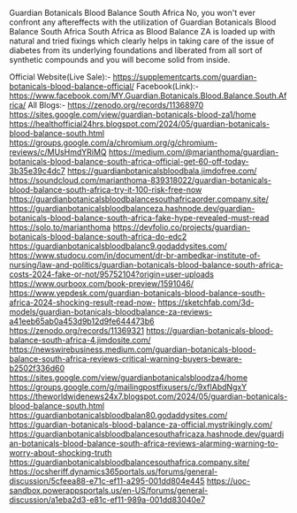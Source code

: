 Guardian Botanicals Blood Balance South Africa No, you won't ever confront any aftereffects with the utilization of Guardian Botanicals Blood Balance South Africa South Africa as Blood Balance ZA is loaded up with natural and tried fixings which clearly helps in taking care of the issue of diabetes from its underlying foundations and liberated from all sort of synthetic compounds and you will become solid from inside. 





Official Website(Live Sale):- https://supplementcarts.com/guardian-botanicals-blood-balance-official/
Facebook(Link):- https://www.facebook.com/MY.Guardian.Botanicals.Blood.Balance.South.Africa/
All Blogs:-
https://zenodo.org/records/11368970
https://sites.google.com/view/guardian-botanicals-blood-za1/home
https://healthofficial24hrs.blogspot.com/2024/05/guardian-botanicals-blood-balance-south.html
https://groups.google.com/a/chromium.org/g/chromium-reviews/c/MUsHmdYRiMQ
https://medium.com/@marianthoma/guardian-botanicals-blood-balance-south-africa-official-get-60-off-today-3b35e39c4dc7
https://guardianbotanicalsbloodbala.jimdofree.com/
https://soundcloud.com/marianthoma-839318022/guardian-botanicals-blood-balance-south-africa-try-it-100-risk-free-now
https://guardianbotanicalsbloodbalancesouthafricaorder.company.site/
https://guardianbotanicalsbloodbalanceza.hashnode.dev/guardian-botanicals-blood-balance-south-africa-fake-hype-revealed-must-read
https://solo.to/marianthoma
https://devfolio.co/projects/guardian-botanicals-blood-balance-south-africa-do-edc2
https://guardianbotanicalsbloodbalanc9.godaddysites.com/
https://www.studocu.com/in/document/dr-br-ambedkar-institute-of-nursing/law-and-politics/guardian-botanicals-blood-balance-south-africa-costs-2024-fake-or-not/95752104?origin=user-uploads
https://www.ourboox.com/book-preview/1591046/
https://www.yepdesk.com/guardian-botanicals-blood-balance-south-africa-2024-shocking-result-read-now-
https://sketchfab.com/3d-models/guardian-botanicals-bloodbalance-za-reviews-a41eeb65ab0a453d9b12d9fe644473b6
https://zenodo.org/records/11369321
https://guardian-botanicals-blood-balance-south-africa-4.jimdosite.com/
https://newswirebusiness.medium.com/guardian-botanicals-blood-balance-south-africa-reviews-critical-warning-buyers-beware-b2502f336d60
https://sites.google.com/view/guardianbotanicalsbloodza4/home
https://groups.google.com/g/mailingpostfixusers/c/9xfIAbdNgxY
https://theworldwidenews24x7.blogspot.com/2024/05/guardian-botanicals-blood-balance-south.html
https://guardianbotanicalsbloodbalan80.godaddysites.com/
https://guardian-botanicals-blood-balance-za-official.mystrikingly.com/
https://guardianbotanicalsbloodbalancesouthafricaza.hashnode.dev/guardian-botanicals-blood-balance-south-africa-reviews-alarming-warning-to-worry-about-shocking-truth
https://guardianbotanicalsbloodbalancesouthafrica.company.site/
https://ocsheriff.dynamics365portals.us/forums/general-discussion/5cfeea88-e71c-ef11-a295-001dd804e445
https://uoc-sandbox.powerappsportals.us/en-US/forums/general-discussion/a1eba2d3-e81c-ef11-989a-001dd83040e7 
